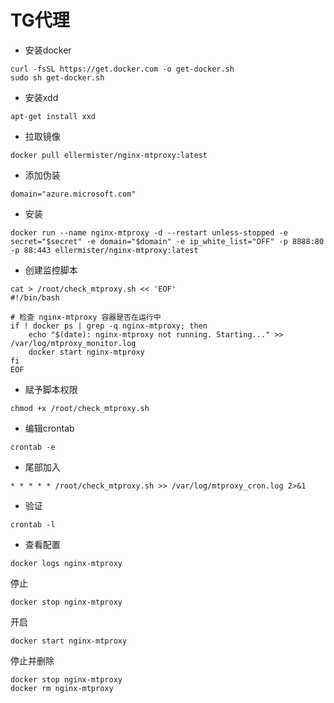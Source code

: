 # TG代理
- 安装docker
```
curl -fsSL https://get.docker.com -o get-docker.sh
sudo sh get-docker.sh
```
- 安装xdd
```
apt-get install xxd
```
- 拉取镜像
```
docker pull ellermister/nginx-mtproxy:latest
```
- 添加伪装
```
domain="azure.microsoft.com"
```
- 安装
```
docker run --name nginx-mtproxy -d --restart unless-stopped -e secret="$secret" -e domain="$domain" -e ip_white_list="OFF" -p 8888:80 -p 88:443 ellermister/nginx-mtproxy:latest
```
- 创建监控脚本
```
cat > /root/check_mtproxy.sh << 'EOF'
#!/bin/bash

# 检查 nginx-mtproxy 容器是否在运行中
if ! docker ps | grep -q nginx-mtproxy; then
    echo "$(date): nginx-mtproxy not running. Starting..." >> /var/log/mtproxy_monitor.log
    docker start nginx-mtproxy
fi
EOF
```
- 赋予脚本权限
```
chmod +x /root/check_mtproxy.sh
```
- 编辑crontab
```
crontab -e
```
- 尾部加入
```
* * * * * /root/check_mtproxy.sh >> /var/log/mtproxy_cron.log 2>&1
```
- 验证
```
crontab -l
```
- 查看配置
```
docker logs nginx-mtproxy
```
停止
```
docker stop nginx-mtproxy
```
开启
```
docker start nginx-mtproxy
```
停止并删除
```
docker stop nginx-mtproxy
docker rm nginx-mtproxy
```

